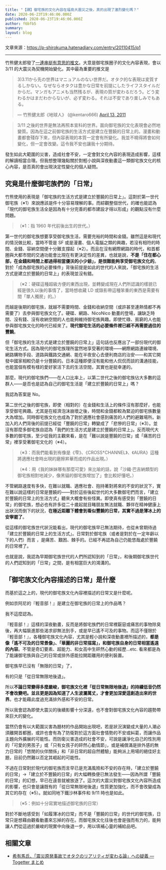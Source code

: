 ```yaml
---
title: "【譯】御宅族的文化內容在福島大震災之後，真的出現了激烈變化嗎？"
date: 2020-06-23T19:46:06.000Z
published: 2020-06-23T19:46:06.000Z
author: f6bfb5
summary:
layout: blog
---
```


文章來源：https://p-shirokuma.hatenadiary.com/entry/20110415/p1

---

竹熊健太郎發了[一連串挺有意思的推文](http://togetter.com/li/123544)。大意是御宅族圈子的文化內容表現，會以 3/11 的大震災為契機開始變化。其中最為重要的推文是

<blockquote class="twitter-tweet"><p lang="ja" dir="ltr">3)3.11から先の世界はマニュアルのない世界だ。オタク的な表現は変質するしかない。なぜならオタクは豊かな日常を前提にしたライフスタイルだからだ。マンガもアニメも当然残るが、表現の質が変わるだろう。どう変わるかはまだわからないが、必ず変わる。それは不安であり楽しみでもある。</p>&mdash; 竹熊健太郎《地球人》 (@kentaro666) <a href="https://twitter.com/kentaro666/status/58173115523530752?ref_src=twsrc%5Etfw">April 13, 2011</a></blockquote>

> 3/11 之後的世界是無法再照本宣科的世界。面向御宅族的文化表現會必然地變質。因為在這之前御宅族的生活方式是建立在豐饒的日常上的。漫畫和動畫都會殘存下來，但內容表現的本質一定會有所變化。我並不曉得將會如何變化，但一定會改變。這令我不安也讓我十分期待。

發生如此大範圍的災害，造成社會不安，一定會對文化內容的表現造成影響，這樣的解讀相當合理。但我想整理幾點關於對輕小說與深夜動畫這一類御宅族文化的核心內容，是否真的會出現決定性變化的個人疑問。

## 究竟是什麼御宅族們的「日常」

竹熊使用的表現是「御宅族的生活方式是建立於豐饒的日常上」。這對於第一世代御宅族（※1）來說應該是件十分容易理解的事。而綜觀整個世代，的確也能認為「現代的御宅族生活全是因為有十分完善的都市建設才得以形成」的觀點沒有什麼問題。

> （※1：指 1960 年代前後出生的世代。）

第一世代的御宅族想要享受御宅族生活，需要充裕的時間和金錢。雖然這是和現代的情況做比較，當時不管是 SF 或是漫畫、個人電腦之類的興趣，若沒有相符的時間、金錢、容納空間便十分難支撐起（※2）。而且在沒有網際網路的時代，和首都圈與大都市間的交通功能會比現在有更決定性的差異，也就是說，**不是「住在都心部，在金錢和時間上都過得相當優沃的小少爺」，是很難能夠享受御宅族文化的**。對於「成為御宅族的必要條件」背後前提是如此的世代的人來說，「御宅族的生活方式是建立於豐饒的日常上」的表現並沒有錯。

> （※2：硬碟這種超級方便的東西出現，並轉變成現在人們所認識的樣貌已經是很久以後的事情了，當時想收藏 LD 或錄影帶這種笨重的東西是需要有間「單人獨房」的。）

而越是後期的御宅族，就越不需要時間、金錢和收納空間（或許甚至連熱情都不再需要了）去參與御宅族文化了。硬碟、網路、NicoNico 動畫的登場，讓缺乏時間、沒有錢、沒有收納空間的人也能夠維持御宅族興趣。即使忙碌、貧窮的人也能參與御宅族文化的時代已經來了。**現代御宅生活的必要條件裡已經不再需要過往的豐饒**。

但「御宅族的生活方式是建立於豐饒的日常上」這句話也反應出了一部份現代的御宅生活方式。因為現代的御宅族理所當然地享受著的環境——網際網路連線環境、網路購物手段、道路與鐵路交通網、能在半夜安心去便利商店的治安——和其它開發中國家相較仍是十分豐饒的。日本這種即便沒有能和他人侃侃而談的溝通技能，也能當個有模有樣的愛好家活下去的生活空間，其實也是挺幸運的。

那麼，現代的御宅族們——在人口比率上，以第二世代之後的御宅族佔大多數的這群人——是否也是認為自己的御宅生活是「建立於豐饒的日常上」嗎？

我認為答案是 No。

第二世代之後的御宅族，即使（相對的）在金錢和生活上的條件沒有那麼好，也能享受御宅興趣。尤其是在經濟泡沫崩壞之後，時間和金錢都較為緊迫的御宅族數量大為增加。同時御宅族文化也成為了對於適應社會感到痛苦的人們的避難場所。新加入的人們背後的前提已經從「豐饒的日常」轉變成了「悲慘的日常」（※3）。並沒有那麼多御宅族自認為「我們的生活方式是建立於豐饒的日常上」。反而現代大多數的御宅族，至少從我的主觀來看，是在「難以說是豐饒的日常」或「痛苦的日常」裡享受著御宅文化的（※4）。

> （※3：而我們能看到有像是《雫》、《CROSS†CHANNEL》、《AURA》這種將適應社會時出現的磨擦昇華而成的作品出現。）
>
> （※4：用《我的妹妹哪有那麼可愛》來比喻的話，說「沙織·巴吉納類型的御宅族相對地減少，像黑貓的御宅族增加了」會比較好懂吧。）

不管網路速度有多快，在難以就職、適應社會、抱持著對將來的不安的狀況下，實在難以說這樣的日常是豐饒的——對於這些後起世代的大多數御宅們而言，「建立於豐饒的日常上的生活方式」聽來大概會有些怪異。即使真有感受到「豐饒的日常」的御宅族，想必也有許多從二十歲起就目睹朋友無法就職、夥伴在精神健康上出狀況而倒下的狀況，**在極近距離下體會到看似豐饒的日常，其實不過是薄冰上的安寧罷了**。

從這樣的御宅族世代狀況能看出，現代的御宅族早已無法期待，也從未曾期待過「建立於豐饒的日常上的生活方式」。日常對於御宅族（或者是對於在一定年齡以下的人們）而言 ，是痛苦、艱困、棘手的。已經不再認為自己仍能悠哉處於豐饒的日常裡了。

也就是說，我認為早期御宅族世代的人們所認知到的「日常」，和後期御宅族世代的人們認知到的「日常」之間，是有相當巨大的鴻溝的。

## 「御宅族文化內容描述的日常」是什麼

而基於這之上的，現代的御宅族文化內容裡描述的日常又是什麼呢。

例如京阿尼的『輕音部！』是建立在御宅族的日常上的作品嗎？

我不這麼認為。

『輕音部！』這樣的深夜動畫，反而是將御宅族們的日常裡厭惡或痛苦的事物除臭後，再大幅裝進那些渴求卻無法到手，或是早已遙不可及的事物。而這不僅限於『輕音部！』，各種御宅族文化內容，尤其是輕小說和深夜動畫裡所描述的，**都是像「遙不可及的日常景像」、「華麗的非日常描寫」，和御宅族自身的日常相當遙遠的內容**。不管是奇幻要素、超能力、和女高中生砰然心動的經歷...etc. 看來都是為了能讓御宅族與自己的日常或排外感能拉開距離用的便利裝置。

御宅族早已沒有「無限的日常」了，

有的只是「從日常無限地後退」。

所以**不論日常變得多麼嚴峻，御宅族文化裡「從日常無限地後退」的持續低音仍然不會改變吧。並且更是因為知道了人生波瀾萬丈，才會更加深愛這創造出來的世界**。也才能藉此度過充滿排外感和不安的日常。

所以我會認為即使大震災的後續影響十分深遠，也不會對御宅族文化內容的趨勢帶來巨大的變化。

當然仍會有以大範圍災害為題材的作品開始出現吧，若是狀況演變成大量的人潮必須離開首都圈，或許也會有為了防衛對於這方面社會情勢的不安或糾葛，而讓作品主題向外擴展的可能性。而防衛災害造成的社會不安，可說是讓淨化自己的性別用的「可愛的男孩子」或「只有女孩子的砰然心動情節」，或是補償滿是排外感的無力日常的「悠閒的伙伴關係」和「非日常的超自然體驗」能夠派上用場的絕佳好主題，目前仍然難以否定其崛起的可能性。

不過在日常對於現代的御宅族而言早已是充滿風險和不安的存在時，「建立於豐饒的日常」→「建立於不豐饒的日常」的大幅轉換便已無法發生——因為所謂「豐饒的日常」的幻想，早已在遠昔就被放逐了。這次的大震災對御宅族文化內容所造成的影響，也只會是讓既有的「從日常無限地後退」性質更加強化，而不會改變成為其它的存在（※5）。就如同地下鐵沙林事件和 9/11 時也是如此。

> （※5：例如十分寫實地描述御宅族的日常）

對於不斷地感受到「如履薄冰的日常」而不是「豐饒的日常」的世代的御宅族，日常只是想藉由觀看動畫來忘掉的存在。而御宅族文化往後也會是強而有力的，能夠讓人們從這過於嚴峻的現實中向後退一步，用以填補心靈的補給品吧。

## 相關文章

- [希有馬氏、「震災原発事故でオタクのリアリティが変わる論」への疑義 — Togetter まとめ](http://togetter.com/li/123635)
